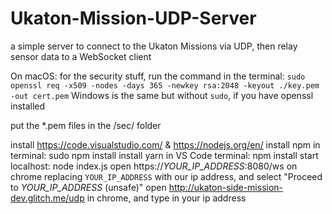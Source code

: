 # Ukaton-Mission-UDP-Server

a simple server to connect to the Ukaton Missions via UDP, then relay sensor data to a WebSocket client

On macOS:
for the security stuff, run the command in the terminal:
`sudo openssl req -x509 -nodes -days 365 -newkey rsa:2048 -keyout ./key.pem -out cert.pem`
Windows is the same but without `sudo`, if you have openssl installed

put the \*.pem files in the /sec/ folder

install https://code.visualstudio.com/ & https://nodejs.org/en/
install npm in terminal: sudo npm install
install yarn in VS Code terminal: npm install
start localhost: node index.js
open https://_YOUR_IP_ADDRESS_:8080/ws on chrome replacing `YOUR_IP_ADDRESS` with our ip address, and select "Proceed to _YOUR_IP_ADDRESS_ (unsafe)"
open http://ukaton-side-mission-dev.glitch.me/udp in chrome, and type in your ip address
